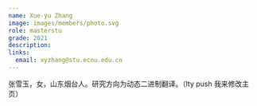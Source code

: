 ```yaml
---
name: Xue-yu Zhang
image: images/members/photo.svg
role: masterstu
grade: 2021
description: 
links:
  email: xyzhang@stu.ecnu.edu.cn
---
```


张雪玉，女，山东烟台人。研究方向为动态二进制翻译。（lty push 我来修改主页）
